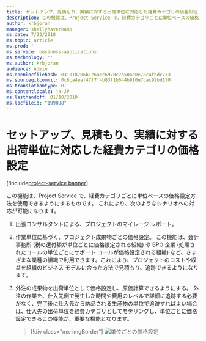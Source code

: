```yaml
---
title: セットアップ、見積もり、実績に対する出荷単位に対応した経費カテゴリの価格設定
description: この機能は、Project Service で、経費カテゴリごとに単位ベースの価格設定方法を使用できるようにするものです。
author: krbjoran
manager: shellyhaverkamp
ms.date: 7/22/2018
ms.topic: article
ms.prod: ''
ms.service: business-applications
ms.technology: ''
ms.author: krbjoran
audience: Admin
ms.openlocfilehash: 031018706b1c6aec6970c7a504e0e78c4fbdc733
ms.sourcegitcommit: 0c8ca4eaf47f7f4b83f1b544b910e7cac92bd1f0
ms.translationtype: HT
ms.contentlocale: ja-JP
ms.lasthandoff: 01/10/2019
ms.locfileid: "199098"
---
```

#  <a name="unit-aware-expense-category-pricing-for-setup-estimation-and-actuals"></a>セットアップ、見積もり、実績に対する出荷単位に対応した経費カテゴリの価格設定 

[!include[project-service banner](../../../includes/project-service.md)]




この機能は、Project Service で、経費カテゴリごとに単位ベースの価格設定方法を使用できるようにするものです。 これにより、次のようなシナリオへの対応が可能になります。

1.  出張コンサルタントによる、プロジェクトのマイレージ レポート。

2.  作業単位に基づく、プロジェクト成果物ごとの価格設定。 この機能は、会計事務所 (税の還付額が単位ごとに価格設定される組織) や BPO 企業 (処理されたコールの単位ごとにサポート コールが価格設定される組織) など、さまざまな業種の組織で利用できます。これにより、プロジェクトのコストや収益を組織のビジネス モデルに合った方法で見積もり、追跡できるようになります。

3.  外注の成果物を出荷単位として価格設定し、原価計算できるようにする。 外注の作業を、仕入先側で発生した時間や費用のレベルで詳細に追跡する必要がなく、完了後に仕入先から納品される生産物の単位で追跡すればよい場合は、仕入先の出荷単位を経費カテゴリとしてモデリングし、単位ごとに価格設定できるこの機能が、重要な機能となります。

    > [!div class="mx-imgBorder"]
    > ![単位ごとの価格設定](media/unit-aware-expense-category-pricing-setup-estimation-actuals-1.png "単位ごとの価格設定")
    
<!-- Picture 4 -->

